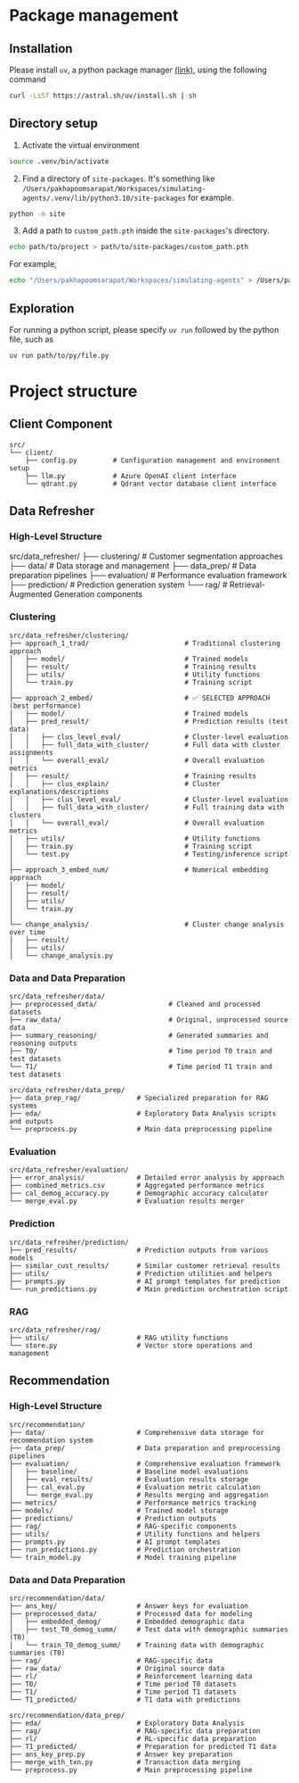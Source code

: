 # Package management

## Installation

Please install `uv`, a python package manager [(link)](https://astral.sh/blog/uv), using the following command

```zsh
curl -LsSf https://astral.sh/uv/install.sh | sh
```

## Directory setup

1. Activate the virtual environment

```zsh
source .venv/bin/activate
```

2. Find a directory of `site-packages`. It's something like `/Users/pakhapoomsarapat/Workspaces/simulating-agents/.venv/lib/python3.10/site-packages` for example.

```zsh
python -m site
```

3. Add a path to `custom_path.pth` inside the `site-packages`'s directory.

```zsh
echo path/to/project > path/to/site-packages/custom_path.pth
```

For example,

```zsh
echo "/Users/pakhapoomsarapat/Workspaces/simulating-agents" > /Users/pakhapoomsarapat/Workspaces/simulating-agents/.venv/lib/python3.10/site-packages/custom_path.pth
```

## Exploration

For running a python script, please specify `uv run` followed by the python file, such as

```zsh
uv run path/to/py/file.py
```

# Project structure

## Client Component

```
src/
└── client/
    ├── config.py         # Configuration management and environment setup
    ├── llm.py            # Azure OpenAI client interface
    └── qdrant.py         # Qdrant vector database client interface
```

## Data Refresher

### High-Level Structure

src/data_refresher/
├── clustering/             # Customer segmentation approaches
├── data/                   # Data storage and management
├── data_prep/              # Data preparation pipelines
├── evaluation/             # Performance evaluation framework
├── prediction/             # Prediction generation system
└── rag/                    # Retrieval-Augmented Generation components

### Clustering

```
src/data_refresher/clustering/
├── approach_1_trad/                        # Traditional clustering approach
│   ├── model/                              # Trained models
│   ├── result/                             # Training results
│   ├── utils/                              # Utility functions
│   └── train.py                            # Training script
│
├── approach_2_embed/                       # ✅ SELECTED APPROACH (best performance)
│   ├── model/                              # Trained models
│   ├── pred_result/                        # Prediction results (test data)
│   │   ├── clus_level_eval/                # Cluster-level evaluation
│   │   ├── full_data_with_cluster/         # Full data with cluster assignments
│   │   └── overall_eval/                   # Overall evaluation metrics
│   ├── result/                             # Training results
│   │   ├── clus_explain/                   # Cluster explanations/descriptions
│   │   ├── clus_level_eval/                # Cluster-level evaluation
│   │   ├── full_data_with_cluster/         # Full training data with clusters
│   │   └── overall_eval/                   # Overall evaluation metrics
│   ├── utils/                              # Utility functions
│   ├── train.py                            # Training script
│   └── test.py                             # Testing/inference script
│
├── approach_3_embed_num/                   # Numerical embedding approach
│   ├── model/
│   ├── result/
│   ├── utils/
│   └── train.py
│
└── change_analysis/                        # Cluster change analysis over time
│   ├── result/
│   ├── utils/
│   └── change_analysis.py
```

### Data and Data Preparation

```
src/data_refresher/data/
├── preprocessed_data/                  # Cleaned and processed datasets
├── raw_data/                           # Original, unprocessed source data
├── summary_reasoning/                  # Generated summaries and reasoning outputs
├── T0/                                 # Time period T0 train and test datasets
└── T1/                                 # Time period T1 train and test datasets
```

```
src/data_refresher/data_prep/
├── data_prep_rag/              # Specialized preparation for RAG systems
├── eda/                        # Exploratory Data Analysis scripts and outputs
└── preprocess.py               # Main data preprocessing pipeline
```

### Evaluation

```
src/data_refresher/evaluation/
├── error_analysis/             # Detailed error analysis by approach
├── combined_metrics.csv        # Aggregated performance metrics
├── cal_demog_accuracy.py       # Demographic accuracy calculator
└── merge_eval.py               # Evaluation results merger
```

### Prediction

```
src/data_refresher/prediction/
├── pred_results/               # Prediction outputs from various models
├── similar_cust_results/       # Similar customer retrieval results
├── utils/                      # Prediction utilities and helpers
├── prompts.py                  # AI prompt templates for prediction
└── run_predictions.py          # Main prediction orchestration script
```

### RAG

```
src/data_refresher/rag/
├── utils/                      # RAG utility functions
└── store.py                    # Vector store operations and management
```

## Recommendation

### High-Level Structure

```
src/recommendation/
├── data/                       # Comprehensive data storage for recommendation system
├── data_prep/                  # Data preparation and preprocessing pipelines
├── evaluation/                 # Comprehensive evaluation framework
│   ├── baseline/               # Baseline model evaluations
│   ├── eval_results/           # Evaluation results storage
│   ├── cal_eval.py             # Evaluation metric calculation
│   └── merge_eval.py           # Results merging and aggregation
├── metrics/                    # Performance metrics tracking
├── models/                     # Trained model storage
├── predictions/                # Prediction outputs
├── rag/                        # RAG-specific components
├── utils/                      # Utility functions and helpers
├── prompts.py                  # AI prompt templates
├── run_predictions.py          # Prediction orchestration
└── train_model.py              # Model training pipeline
```

### Data and Data Preparation

```
src/recommendation/data/
├── ans_key/                    # Answer keys for evaluation
├── preprocessed_data/          # Processed data for modeling
│   ├── embedded_demog/         # Embedded demographic data
│   ├── test_T0_demog_summ/     # Test data with demographic summaries (T0)
│   └── train_T0_demog_summ/    # Training data with demographic summaries (T0)
├── rag/                        # RAG-specific data
├── raw_data/                   # Original source data
├── rl/                         # Reinforcement learning data
├── T0/                         # Time period T0 datasets
├── T1/                         # Time period T1 datasets
└── T1_predicted/               # T1 data with predictions
```

```
src/recommendation/data_prep/
├── eda/                        # Exploratory Data Analysis
├── rag/                        # RAG-specific data preparation
├── rl/                         # RL-specific data preparation
├── T1_predicted/               # Preparation for predicted T1 data
├── ans_key_prep.py             # Answer key preparation
├── merge_with_txn.py           # Transaction data merging
└── preprocess.py               # Main preprocessing pipeline
```



